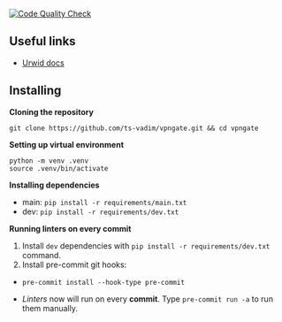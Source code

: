 [![Code Quality Check](https://github.com/ts-vadim/py-vpngate/actions/workflows/quality-check.yml/badge.svg)](https://github.com/ts-vadim/py-vpngate/actions/workflows/quality-check.yml)

## Useful links
- [Urwid docs](http://urwid.org/tutorial/)

## Installing
**Cloning the repository**
```
git clone https://github.com/ts-vadim/vpngate.git && cd vpngate
```

**Setting up virtual environment**
```
python -m venv .venv
source .venv/bin/activate
```

**Installing dependencies**
- main: `pip install -r requirements/main.txt`
- dev: `pip install -r requirements/dev.txt`

**Running linters on every commit**
1. Install `dev` dependencies with `pip install -r requirements/dev.txt` command.
2. Install pre-commit git hooks:
  - `pre-commit install --hook-type pre-commit`

- *Linters* now will run on every **commit**. Type `pre-commit run -a` to run them manually.
